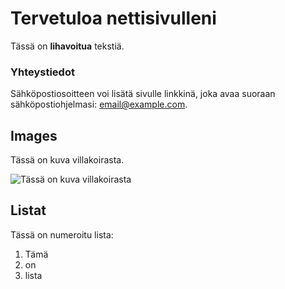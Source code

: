 # Tervetuloa nettisivulleni

Tässä on **lihavoitua** tekstiä.

### Yhteystiedot

Sähköpostiosoitteen voi lisätä sivulle linkkinä, joka avaa suoraan sähköpostiohjelmasi: [email@example.com](mailto:email@example.com).

## Images

Tässä on kuva villakoirasta. 

![Tässä on kuva villakoirasta](https://images.pexels.com/photos/17845133/pexels-photo-17845133/free-photo-of-poodle-dog.jpeg)

## Listat

Tässä on numeroitu lista: 

1. Tämä
2. on
3. lista
